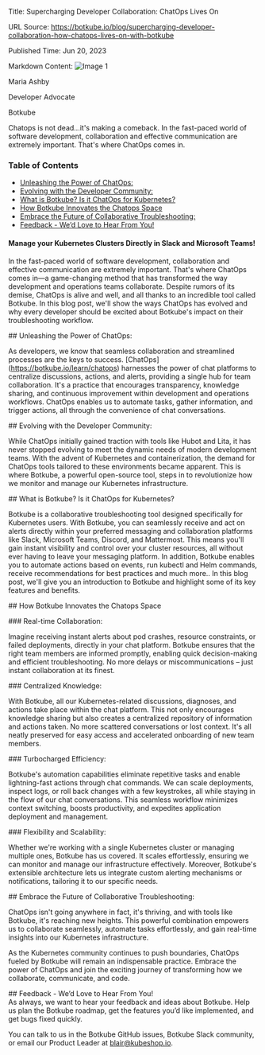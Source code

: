 Title: Supercharging Developer Collaboration: ChatOps Lives On

URL Source: https://botkube.io/blog/supercharging-developer-collaboration-how-chatops-lives-on-with-botkube

Published Time: Jun 20, 2023

Markdown Content:
![Image 1](https://assets-global.website-files.com/634fabb21508d6c9db9bc46f/6408ed63e5b48fed17e54625_SE6Pjp9PW9TaOwePHJXRaxaLQgYdT2HX_5PYASmvIx8.jpeg)

Maria Ashby

Developer Advocate

Botkube

Chatops is not dead...it's making a comeback. In the fast-paced world of software development, collaboration and effective communication are extremely important. That's where ChatOps comes in.

### Table of Contents

*   [Unleashing the Power of ChatOps:](#unleashing-the-power-of-chatops--2)
*   [Evolving with the Developer Community:](#evolving-with-the-developer-community--2)
*   [What is Botkube? Is it ChatOps for Kubernetes?](#what-is-botkube-is-it-chatops-for-kubernetes--2)
*   [How Botkube Innovates the Chatops Space](#how-botkube-innovates-the-chatops-space-2)
*   [Embrace the Future of Collaborative Troubleshooting:](#embrace-the-future-of-collaborative-troubleshooting--2)
*   [Feedback - We’d Love to Hear From You!](#feedback-we-d-love-to-hear-from-you--2)

#### Manage your Kubernetes Clusters Directly in Slack and Microsoft Teams!

In the fast-paced world of software development, collaboration and effective communication are extremely important. That's where ChatOps comes in—a game-changing method that has transformed the way development and operations teams collaborate. Despite rumors of its demise, ChatOps is alive and well, and all thanks to an incredible tool called Botkube. In this blog post, we'll show the ways ChatOps has evolved and why every developer should be excited about Botkube's impact on their troubleshooting workflow.

\## Unleashing the Power of ChatOps:

As developers, we know that seamless collaboration and streamlined processes are the keys to success. \[ChatOps\](https://botkube.io/learn/chatops) harnesses the power of chat platforms to centralize discussions, actions, and alerts, providing a single hub for team collaboration. It's a practice that encourages transparency, knowledge sharing, and continuous improvement within development and operations workflows. ChatOps enables us to automate tasks, gather information, and trigger actions, all through the convenience of chat conversations.

\## Evolving with the Developer Community:

While ChatOps initially gained traction with tools like Hubot and Lita, it has never stopped evolving to meet the dynamic needs of modern development teams. With the advent of Kubernetes and containerization, the demand for ChatOps tools tailored to these environments became apparent. This is where Botkube, a powerful open-source tool, steps in to revolutionize how we monitor and manage our Kubernetes infrastructure.

\## What is Botkube? Is it ChatOps for Kubernetes?

Botkube is a collaborative troubleshooting tool designed specifically for Kubernetes users. With Botkube, you can seamlessly receive and act on alerts directly within your preferred messaging and collaboration platforms like Slack, Microsoft Teams, Discord, and Mattermost. This means you'll gain instant visibility and control over your cluster resources, all without ever having to leave your messaging platform. In addition, Botkube enables you to automate actions based on events, run kubectl and Helm commands, receive recommendations for best practices and much more.. In this blog post, we'll give you an introduction to Botkube and highlight some of its key features and benefits.

\## How Botkube Innovates the Chatops Space

\### Real-time Collaboration:

Imagine receiving instant alerts about pod crashes, resource constraints, or failed deployments, directly in your chat platform. Botkube ensures that the right team members are informed promptly, enabling quick decision-making and efficient troubleshooting. No more delays or miscommunications – just instant collaboration at its finest.

\### Centralized Knowledge:

With Botkube, all our Kubernetes-related discussions, diagnoses, and actions take place within the chat platform. This not only encourages knowledge sharing but also creates a centralized repository of information and actions taken. No more scattered conversations or lost context. It's all neatly preserved for easy access and accelerated onboarding of new team members.

\### Turbocharged Efficiency:

Botkube's automation capabilities eliminate repetitive tasks and enable lightning-fast actions through chat commands. We can scale deployments, inspect logs, or roll back changes with a few keystrokes, all while staying in the flow of our chat conversations. This seamless workflow minimizes context switching, boosts productivity, and expedites application deployment and management.

\### Flexibility and Scalability:

Whether we're working with a single Kubernetes cluster or managing multiple ones, Botkube has us covered. It scales effortlessly, ensuring we can monitor and manage our infrastructure effectively. Moreover, Botkube's extensible architecture lets us integrate custom alerting mechanisms or notifications, tailoring it to our specific needs.

\## Embrace the Future of Collaborative Troubleshooting:

ChatOps isn't going anywhere in fact, it's thriving, and with tools like Botkube, it's reaching new heights. This powerful combination empowers us to collaborate seamlessly, automate tasks effortlessly, and gain real-time insights into our Kubernetes infrastructure.

As the Kubernetes community continues to push boundaries, ChatOps fueled by Botkube will remain an indispensable practice. Embrace the power of ChatOps and join the exciting journey of transforming how we collaborate, communicate, and code.

\## Feedback - We’d Love to Hear From You!  
As always, we want to hear your feedback and ideas about Botkube. Help us plan the Botkube roadmap, get the features you’d like implemented, and get bugs fixed quickly.

You can talk to us in the Botkube GitHub issues, Botkube Slack community, or email our Product Leader at blair@kubeshop.io.
